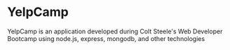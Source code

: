 # YelpCamp
YelpCamp is an application developed during Colt Steele's Web Developer Bootcamp using node.js, express, mongodb, and other technologies
